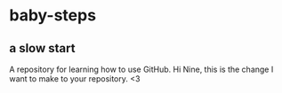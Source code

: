 # baby-steps
## a slow start

A repository for learning how to use GitHub. 
Hi Nine, this is the change I want to make to your repository. <3
